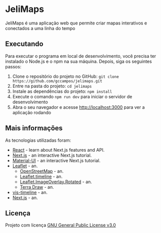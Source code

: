 # JeliMaps

JeliMaps é uma aplicação web que permite criar mapas interativos e conectados a uma linha do tempo

<!-- This is a [Next.js](https://nextjs.org/) project bootstrapped with [`create-next-app`](https://github.com/vercel/next.js/tree/canary/packages/create-next-app). -->

## Executando

Para executar o programa em local de desenvolvimento, você precisa ter instalado o Node.js e o npm na sua máquina. Depois, siga os seguintes passos:

1. Clone o repositório do projeto no GitHub: `git clone https://github.com/gccampos/jelimaps.git`
2. Entre na pasta do projeto: `cd jelimaps`
3. Instale as dependências do projeto: `npm install`
4. Execute o comando `npm run dev` para iniciar o servidor de desenvolvimento
5. Abra o seu navegador e acesse [http://localhost:3000](http://localhost:3000) para ver a aplicação rodando

## Mais informações

As tecnologias utilizadas foram:

- [React](https://react.dev/) - learn about Next.js features and API.
- [Next.js](https://nextjs.org/) - an interactive Next.js tutorial.
- [Material-UI](https://mui.com/material-ui/) - an interactive Next.js tutorial.
- [Leaflet](https://leafletjs.com/) - an.
  - [OpenStreetMap](https://www.openstreetmap.org/) - an.
  - [Leaflet.timeline](https://skeate.dev/Leaflet.timeline/) - an.
  - [Leaflet.ImageOverlay.Rotated](https://ivansanchez.github.io/Leaflet.ImageOverlay.Rotated/) - an.
  - [Terra Draw](https://terradraw.io/) - an.
- [vis-timeline](https://visjs.github.io/vis-timeline/docs/timeline/) - an.
- [Next.js](https://nextjs.org/) - an.

## Licença

Projeto com licença [GNU General Public License v3.0](https://github.com/gccampos/jelimaps/blob/main/LICENSE)
